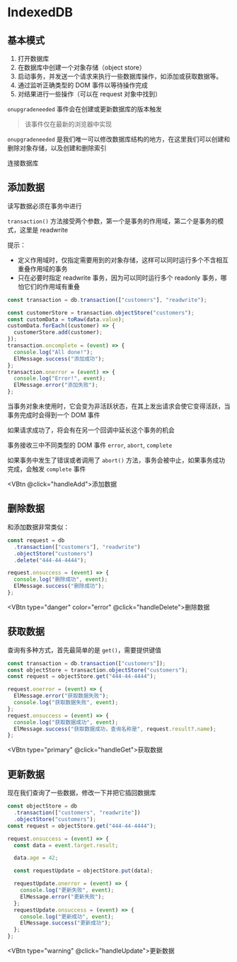 # IndexedDB

## 基本模式

1. 打开数据库
2. 在数据库中创建一个对象存储（object store）
3. 启动事务，并发送一个请求来执行一些数据库操作，如添加或获取数据等。
4. 通过监听正确类型的 DOM 事件以等待操作完成
5. 对结果进行一些操作（可以在 request 对象中找到）

<script setup lang="ts">
import { db, data, headers, handleOpen, handleAdd, handleDelete, handleGet, handleUpdate} from './index'
</script>

<VMessage />
<VDivider />

`onupgradeneeded` 事件会在创建或更新数据库的版本触发

> 该事件仅在最新的浏览器中实现

`onupgradeneeded` 是我们唯一可以修改数据库结构的地方，在这里我们可以创建和删除对象存储，以及创建和删除索引

<VCard elevation='8'>
  <VAlert   
    border="start"
    closable
    :type="!db? 'warning' :'success'"
    :variant="!db? 'outlined':'elevated'"
    :title="!db? '未连接数据库': '已连接数据库'"
  />

  <template v-if="db">
    <h3>内存数据</h3>
    <VDataTable :items="data" :headers>
    </VDataTable>
  </template>
  <VBtn v-if="!db" type="primary" @click="handleOpen">
    连接数据库
  </VBtn>
</VCard>

## 添加数据

读写数据必须在事务中进行

`transaction()` 方法接受两个参数，第一个是事务的作用域，第二个是事务的模式，这里是 readwrite

提示：

- 定义作用域时，仅指定需要用到的对象存储，这样可以同时运行多个不含相互重叠作用域的事务
- 只在必要时指定 readwrite 事务，因为可以同时运行多个 readonly 事务，哪怕它们的作用域有重叠

```js
const transaction = db.transaction(["customers"], "readwrite");

const customerStore = transaction.objectStore("customers");
const customData = toRaw(data.value);
customData.forEach((customer) => {
  customerStore.add(customer);
});
transaction.oncomplete = (event) => {
  console.log("All done!");
  ElMessage.success("添加成功");
};
transaction.onerror = (event) => {
  console.log("Error!", event);
  ElMessage.error("添加失败");
};
```

当事务对象未使用时，它会变为非活跃状态，在其上发出请求会使它变得活跃，当事务完成时会得到一个 DOM 事件

如果请求成功了，将会有在另一个回调中延长这个事务的机会

事务接收三中不同类型的 DOM 事件 `error`, `abort`, `complete`

如果事务中发生了错误或者调用了 `abort()` 方法，事务会被中止，如果事务成功完成，会触发 `complete` 事件

<VBtn @click="handleAdd">添加数据</VBtn>

## 删除数据

和添加数据非常类似：

```js
const request = db
  .transaction(["customers"], "readwrite")
  .objectStore("customers")
  .delete("444-44-4444");

request.onsuccess = (event) => {
  console.log("删除成功", event);
  ElMessage.success("删除成功");
};
```

<VBtn type="danger" color="error" @click="handleDelete">删除数据</VBtn>

## 获取数据

查询有多种方式，首先最简单的是 `get()`，需要提供键值

```js
const transaction = db.transaction(["customers"]);
const objectStore = transaction.objectStore("customers");
const request = objectStore.get("444-44-4444");

request.onerror = (event) => {
  ElMessage.error("获取数据失败");
  console.log("获取数据失败", event);
};
request.onsuccess = (event) => {
  console.log("获取数据成功", event);
  ElMessage.success("获取数据成功，查询名称是", request.result?.name);
};
```

<VBtn type="primary" @click="handleGet">获取数据</VBtn>

## 更新数据

现在我们查询了一些数据，修改一下并把它插回数据库

```js
const objectStore = db
  .transaction(["customers", "readwrite"])
  .objectStore("customers");
const request = objectStore.get("444-44-4444");

request.onsuccess = (event) => {
  const data = event.target.result;

  data.age = 42;

  const requestUpdate = objectStore.put(data);

  requestUpdate.onerror = (event) => {
    console.log("更新失败", event);
    ElMessage.error("更新失败");
  };
  requestUpdate.onsuccess = (event) => {
    console.log("更新成功", event);
    ElMessage.success("更新成功");
  };
};
```

<VBtn type="warning" @click="handleUpdate">更新数据</VBtn>
